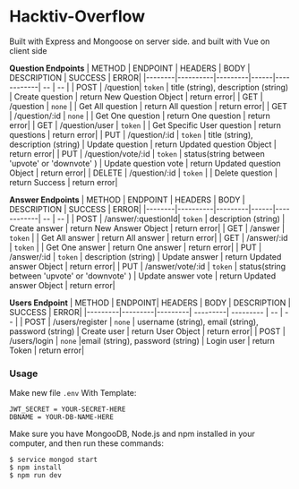 # Hacktiv-Overflow

Built with Express and Mongoose on server side. and built with Vue on client side

**Question Endpoints**
| METHOD | ENDPOINT | HEADERS | BODY | DESCRIPTION | SUCCESS | ERROR|
|--------|----------|---------|------|------------| -- | -- |
| POST | /question| `token` | title (string), description (string) | Create question | return New Question Object | return error|
| GET | /question | `none` | | Get All question | return All question | return error|
| GET | /question/:id | `none` | | Get One question | return One question | return error|
| GET | /question/user | `token` | | Get Specific User question | return questions | return error|
| PUT | /question/:id | `token` | title (string), description (string) | Update question | return Updated question Object | return error|
| PUT | /question/vote/:id | `token` | status(string between 'upvote' or 'downvote' ) | Update question vote | return Updated question Object | return error|
| DELETE | /question/:id | `token` | | Delete question | return Success | return error|


**Answer Endpoints**
| METHOD | ENDPOINT | HEADERS | BODY | DESCRIPTION | SUCCESS | ERROR|
|--------|----------|---------|------|------------| -- | -- |
| POST | /answer/:questionId| `token` | description (string) | Create answer | return New Answer Object | return error|
| GET | /answer | `token` | | Get All answer | return All answer | return error|
| GET | /answer/:id | `token` | | Get One answer | return One answer | return error|
| PUT | /answer/:id | `token` | description (string) | Update answer | return Updated answer Object | return error|
| PUT | /answer/vote/:id | `token` | status(string between 'upvote' or 'downvote' ) | Update answer vote | return Updated answer Object | return error|


**Users Endpoint**
| METHOD |  ENDPOINT| HEADERS | BODY | DESCRIPTION | SUCCESS | ERROR|
|---------|---------|---------| ---------| --------- | -- | -- |
| POST |  /users/register | `none` | username (string), email (string),  password (string) | Create user | return User Object | return error|
| POST | /users/login | `none` |email (string), password (string) | Login user | return Token | return error|
### Usage
Make new file `.env` With Template:
```
JWT_SECRET = YOUR-SECRET-HERE
DBNAME = YOUR-DB-NAME-HERE
```

Make sure you have MongooDB,  Node.js and npm installed in your computer, and then run these commands: 

 ```
 $ service mongod start
 $ npm install
 $ npm run dev
 ```